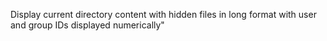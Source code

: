 Display current directory content with hidden files in long format with user and group IDs displayed numerically"
